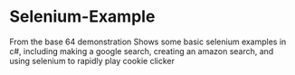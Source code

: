 # Selenium-Example
From the base 64 demonstration
Shows some basic selenium examples in c#, including making a google search, creating an amazon search, and using selenium to rapidly play cookie clicker
